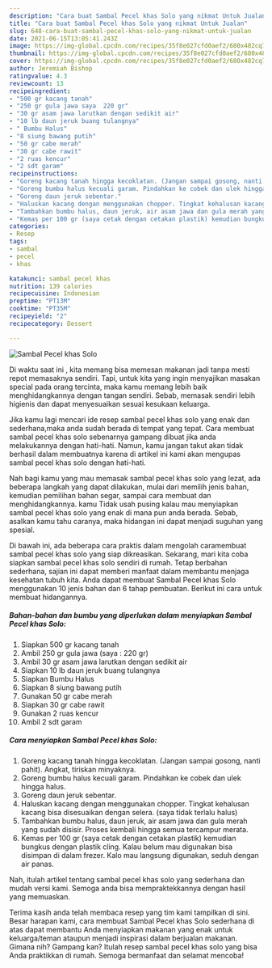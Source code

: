 ```yaml
---
description: "Cara buat Sambal Pecel khas Solo yang nikmat Untuk Jualan"
title: "Cara buat Sambal Pecel khas Solo yang nikmat Untuk Jualan"
slug: 648-cara-buat-sambal-pecel-khas-solo-yang-nikmat-untuk-jualan
date: 2021-06-15T13:05:41.243Z
image: https://img-global.cpcdn.com/recipes/35f8e027cfd0aef2/680x482cq70/sambal-pecel-khas-solo-foto-resep-utama.jpg
thumbnail: https://img-global.cpcdn.com/recipes/35f8e027cfd0aef2/680x482cq70/sambal-pecel-khas-solo-foto-resep-utama.jpg
cover: https://img-global.cpcdn.com/recipes/35f8e027cfd0aef2/680x482cq70/sambal-pecel-khas-solo-foto-resep-utama.jpg
author: Jeremiah Bishop
ratingvalue: 4.3
reviewcount: 13
recipeingredient:
- "500 gr kacang tanah"
- "250 gr gula jawa saya  220 gr"
- "30 gr asam jawa larutkan dengan sedikit air"
- "10 lb daun jeruk buang tulangnya"
- " Bumbu Halus"
- "8 siung bawang putih"
- "50 gr cabe merah"
- "30 gr cabe rawit"
- "2 ruas kencur"
- "2 sdt garam"
recipeinstructions:
- "Goreng kacang tanah hingga kecoklatan. (Jangan sampai gosong, nanti pahit). Angkat, tiriskan minyaknya."
- "Goreng bumbu halus kecuali garam. Pindahkan ke cobek dan ulek hingga halus."
- "Goreng daun jeruk sebentar."
- "Haluskan kacang dengan menggunakan chopper. Tingkat kehalusan kacang bisa disesuaikan dengan selera. (saya tidak terlalu halus)"
- "Tambahkan bumbu halus, daun jeruk, air asam jawa dan gula merah yang sudah disisir. Proses kembali hingga semua tercampur merata."
- "Kemas per 100 gr (saya cetak dengan cetakan plastik) kemudian bungkus dengan plastik cling. Kalau belum mau digunakan bisa disimpan di dalam frezer. Kalo mau langsung digunakan, seduh dengan air panas."
categories:
- Resep
tags:
- sambal
- pecel
- khas

katakunci: sambal pecel khas 
nutrition: 139 calories
recipecuisine: Indonesian
preptime: "PT13M"
cooktime: "PT35M"
recipeyield: "2"
recipecategory: Dessert

---
```



![Sambal Pecel khas Solo](https://img-global.cpcdn.com/recipes/35f8e027cfd0aef2/680x482cq70/sambal-pecel-khas-solo-foto-resep-utama.jpg)

Di waktu  saat ini , kita memang bisa memesan makanan jadi tanpa mesti repot memasaknya sendiri. Tapi, untuk kita yang ingin menyajikan masakan special pada orang tercinta, maka kamu memang lebih baik menghidangkannya dengan tangan sendiri. Sebab, memasak sendiri lebih higienis dan dapat menyesuaikan sesuai kesukaan keluarga.

Jika kamu lagi mencari ide resep sambal pecel khas solo yang enak dan sederhana,maka anda sudah berada di tempat yang tepat. Cara membuat sambal pecel khas solo  sebenarnya gampang dibuat jika anda melakukannya dengan hati-hati. Namun, kamu jangan takut akan tidak berhasil dalam membuatnya 
karena di artikel ini kami akan mengupas sambal pecel khas solo dengan hati-hati.  



Nah bagi kamu yang mau memasak sambal pecel khas solo yang lezat, ada beberapa langkah yang dapat dilakukan, mulai dari memilih jenis bahan, kemudian pemilihan bahan segar, sampai cara membuat dan menghidangkannya. kamu Tidak usah pusing kalau mau menyiapkan sambal pecel khas solo yang enak di mana pun anda berada. Sebab, asalkan kamu  tahu caranya, maka hidangan ini dapat menjadi suguhan yang spesial.

Di bawah ini, ada beberapa cara praktis  dalam mengolah caramembuat sambal pecel khas solo yang siap dikreasikan. Sekarang, mari kita coba siapkan sambal pecel khas solo sendiri di rumah. Tetap berbahan sederhana, sajian ini dapat memberi manfaat dalam membantu menjaga kesehatan tubuh kita. Anda dapat membuat Sambal Pecel khas Solo menggunakan 10 jenis bahan dan 6 tahap pembuatan. Berikut ini cara untuk membuat hidangannya.

<!--inarticleads1-->

##### Bahan-bahan dan bumbu yang diperlukan dalam menyiapkan Sambal Pecel khas Solo:

1. Siapkan 500 gr kacang tanah
1. Ambil 250 gr gula jawa (saya : 220 gr)
1. Ambil 30 gr asam jawa larutkan dengan sedikit air
1. Siapkan 10 lb daun jeruk buang tulangnya
1. Siapkan  Bumbu Halus
1. Siapkan 8 siung bawang putih
1. Gunakan 50 gr cabe merah
1. Siapkan 30 gr cabe rawit
1. Gunakan 2 ruas kencur
1. Ambil 2 sdt garam




<!--inarticleads2-->

##### Cara menyiapkan Sambal Pecel khas Solo:

1. Goreng kacang tanah hingga kecoklatan. (Jangan sampai gosong, nanti pahit). Angkat, tiriskan minyaknya.
1. Goreng bumbu halus kecuali garam. Pindahkan ke cobek dan ulek hingga halus.
1. Goreng daun jeruk sebentar.
1. Haluskan kacang dengan menggunakan chopper. Tingkat kehalusan kacang bisa disesuaikan dengan selera. (saya tidak terlalu halus)
1. Tambahkan bumbu halus, daun jeruk, air asam jawa dan gula merah yang sudah disisir. Proses kembali hingga semua tercampur merata.
1. Kemas per 100 gr (saya cetak dengan cetakan plastik) kemudian bungkus dengan plastik cling. Kalau belum mau digunakan bisa disimpan di dalam frezer. Kalo mau langsung digunakan, seduh dengan air panas.




Nah, itulah artikel tentang  sambal pecel khas solo  yang sederhana dan mudah versi kami. Semoga anda bisa mempraktekkannya dengan hasil yang memuaskan. 

Terima kasih anda telah membaca resep yang tim kami tampilkan di sini. Besar harapan kami, cara membuat  Sambal Pecel khas Solo sederhana di atas dapat membantu Anda menyiapkan makanan yang enak untuk keluarga/teman ataupun menjadi inspirasi dalam berjualan makanan. Gimana nih? Gampang kan? Itulah resep sambal pecel khas solo yang bisa Anda praktikkan di rumah. Semoga bermanfaat dan selamat mencoba!

